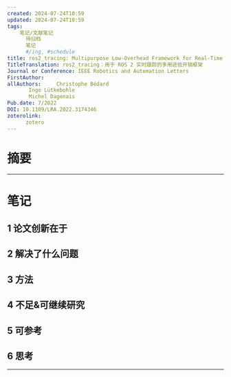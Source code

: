 ```yaml
---
created: 2024-07-24T10:59
updated: 2024-07-24T10:59
tags:
    笔记/文献笔记
      待归档
      笔记
      #/ing, #schedule
title: ros2_tracing: Multipurpose Low-Overhead Framework for Real-Time Tracing of ROS 2
TitleTranslation: ros2_tracing：用于 ROS 2 实时跟踪的多用途低开销框架
Journal or Conference: IEEE Robotics and Automation Letters    
FirstAuthor: 
allAuthors:     Christophe Bédard
       Ingo Lütkebohle
       Michel Dagenais
Pub.date: 7/2022
DOI: 10.1109/LRA.2022.3174346
zoterolink: 
      zotero
---
```

# 摘要

***

# 笔记

## 1 论文创新在于

## 2 解决了什么问题

## 3 方法

## 4 不足&可继续研究

## 5 可参考

## 6 思考

***
